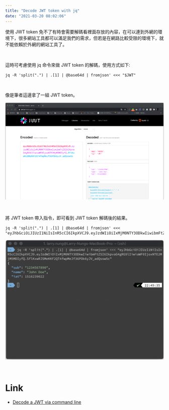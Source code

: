 ```yaml
---
title: "Decode JWT token with jq"
date: "2021-03-20 08:02:06"
---
```



使用 JWT token 免不了有時會需要解碼看裡面存放的內容，在可以連到外網的環境下，很多網站工具都可以滿足我們的需求，但若是在網路比較受限的環境下，就不能依賴於外網的網站工具了。

<!-- More -->

<br>


這時可考慮使用 jq 命令來做 JWT token 的解碼，使用方式如下:  

    jq -R 'split(".") | .[1] | @base64d | fromjson' <<< "$JWT"

<br>


像是筆者這邊拿了一組 JWT token。  

![1.png](1.png)

<br>


將 JWT token 帶入指令，即可看到 JWT token 解碼後的結果。  

    jq -R 'split(".") | .[1] | @base64d | fromjson' <<< "eyJhbGciOiJIUzI1NiIsInR5cCI6IkpXVCJ9.eyJzdWIiOiIxMjM0NTY3ODkwIiwibmFtZSI6IkpvaG4gRG9lIiwiaWF0IjoxNTE2MjM5MDIyfQ.SflKxwRJSMeKKF2QT4fwpMeJf36POk6yJV_adQssw5c"

![2.png](2.png)

<br>


Link
====
* [Decode a JWT via command line](https://gist.github.com/angelo-v/e0208a18d455e2e6ea3c40ad637aac53)
